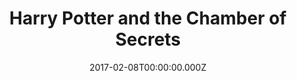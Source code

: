 ---
title: "Harry Potter and the Chamber of Secrets"
year: 2002
date: 2017-02-08T00:00:00.000Z
permalink: /almanac/movies/2017-02-08-harry-potter-and-the-chamber-of-secrets/index.html
rating: 3
---